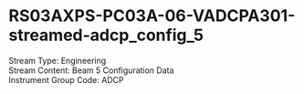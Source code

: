 # RS03AXPS-PC03A-06-VADCPA301-streamed-adcp_config_5

Stream Type: Engineering<br>
Stream Content: Beam 5 Configuration Data<br>
Instrument Group Code: ADCP<br>
